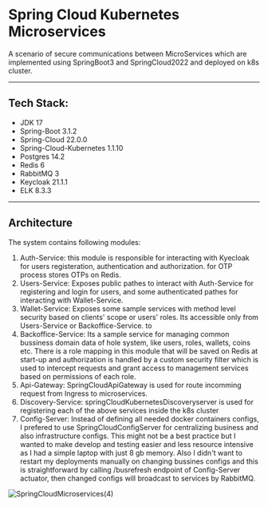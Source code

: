 # Spring Cloud Kubernetes Microservices

A scenario of secure communications between MicroServices which are implemented using SpringBoot3 and SpringCloud2022 and deployed on k8s cluster.

---

## Tech Stack:
* JDK 17
* Spring-Boot 3.1.2
* Spring-Cloud 22.0.0
* Spring-Cloud-Kubernetes 1.1.10
* Postgres 14.2
* Redis 6
* RabbitMQ 3
* Keycloak 21.1.1
* ELK 8.3.3

---
## Architecture
The system contains following modules:

1. Auth-Service: this module is responsible for interacting with Kyecloak for users registeration, authentication and authorization. for OTP process stores OTPs on Redis.
2. Users-Service: Exposes public pathes to interact with Auth-Service for registering and login for users, and some authenticated pathes for interacting with Wallet-Service.
3. Wallet-Service: Exposes some sample services with method level security based on clients' scope or users' roles. Its accessible only from Users-Service or Backoffice-Service. to
4. Backoffice-Service: Its a sample service for managing common bussiness domain data of hole system, like users, roles, wallets, coins etc. There is a role mapping in this module that will be saved on Redis at start-up and authorization is handled by a custom security filter which is used to intercept requests and grant access to management services based on permissions of each role.
5. Api-Gateway: SpringCloudApiGateway is used for route incomming request from Ingress to microservices.
6. Discovery-Service: springCloudKubernetesDiscoveryserver is used for registering each of the above services inside the k8s cluster
7. Config-Server: Instead of defining all needed docker containers configs, I prefered to use SpringCloudConfigServer for centralizing business and also infrastructure configs. This might not be a best practice but I wanted to make develop and testing easier and less resource intensive as I had a simple laptop with just 8 gb memory. Also I didn't want to restart my deployments manually on changing bussines configs and this is straightforward by calling /busrefresh endpoint of Config-Server actuator, then changed configs will broadcast to services by RabbitMQ.





![SpringCloudMicroservices(4)](https://github.com/meysam-amini/SpringCloudMicroservices/assets/59673699/5a141d1e-adbb-41ab-8321-c25a91698eb5)

